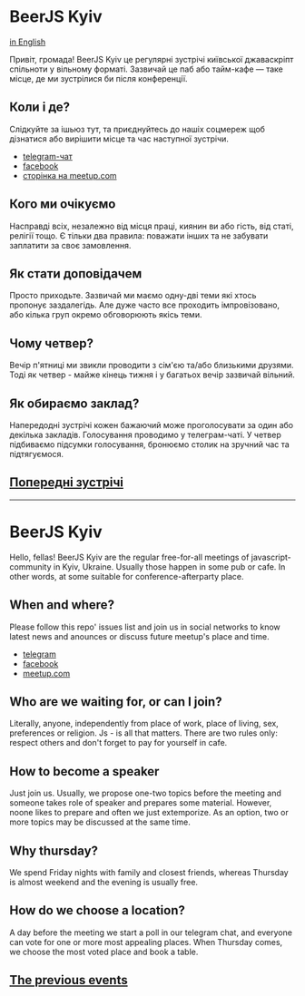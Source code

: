 # BeerJS Kyiv
[in English](#beerjs-kyiv-1)

Привіт, громада!
BeerJS Kyiv це регулярні зустрічі київської джаваскріпт спільноти у вільному форматі.
Зазвичай це паб або тайм-кафе — таке місце, де ми зустрілися би після конференції.

## Коли і де?
Слідкуйте за ішьюз тут, та приєднуйтесь до нашіх соцмереж щоб дізнатися
або вирішити місце та час наступної зустрічи.
* [telegram-чат](https://telegram.me/beerjskyiv)
* [facebook](https://www.facebook.com/beerjskyiv)
* [сторінка на meetup.com](https://www.meetup.com/Kyiv-BeerJS-Meetup/)

## Кого ми очікуємо
Насправді всіх, незалежно від місця праці, киянин ви або гість, від статі, релігії тощо.
Є тільки два правила: поважати інших та не забувати заплатити за своє замовлення.

## Як стати доповідачем
Просто приходьте. Зазвичай ми маємо одну-дві теми які хтось пропонує заздалегідь.
Але дуже часто все проходить імпровізовано, або кілька груп окремо обговорюють якісь теми.

## Чому четвер?
Вечір п'ятниці ми звикли проводити з сім'єю та/або близькими друзями. Тоді як четвер - майже кінець тижня і у багатьох вечір зазвичай вільний.

## Як обираємо заклад?
Напередодні зустрічі кожен бажаючий може проголосувати за один або декілька закладів. Голосування проводимо у телеграм-чаті. У четвер підбиваємо підсумки голосування, бронюємо столик на зручний час та підтягуємося.

## [Попередні зустрічі](./history.md)

------

# BeerJS Kyiv
Hello, fellas!
BeerJS Kyiv are the regular free-for-all meetings of javascript-community in Kyiv, Ukraine.
Usually those happen in some pub or cafe. In other words, at some suitable for conference-afterparty place.

## When and where?
Please follow this repo' issues list and join us in social networks to know latest news and anounces or discuss future meetup's place and time.
* [telegram](https://telegram.me/beerjskyiv)
* [facebook](https://www.facebook.com/beerjskyiv)
* [meetup.com](https://www.meetup.com/Kyiv-BeerJS-Meetup/)

## Who are we waiting for, or can I join?
Literally, anyone, independently from place of work, place of living, sex, preferences or religion. Js - is all that matters.
There are two rules only: respect others and don't forget to pay for yourself in cafe.

## How to become a speaker
Just join us. Usually, we propose one-two topics before the meeting and someone takes role of speaker and prepares some material.
However, noone likes to prepare and often we just extemporize. As an option, two or more topics may be discussed at the same time.

## Why thursday?
We spend Friday nights with family and closest friends, whereas Thursday is almost weekend and the evening is usually free.

## How do we choose a location?
A day before the meeting we start a poll in our telegram chat, and everyone can vote for one or more most appealing places. When Thursday comes, we choose the most voted place and book a table.

## [The previous events](./history.md)
